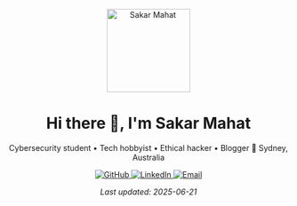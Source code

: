 <p align="center">
  <img src="https://github.com/monkey-with-a-flower.png" width="150" height="150" alt="Sakar Mahat">
</p>

<h1 align="center">Hi there 👋, I'm Sakar Mahat</h1>

<p align="center">
Cybersecurity student • Tech hobbyist • Ethical hacker • Blogger  
📍 Sydney, Australia  
</p>

<p align="center">
<a href="https://github.com/monkey-with-a-flower">
  <img src="https://img.shields.io/badge/GitHub-%2312100E.svg?style=for-the-badge&logo=github&logoColor=white" alt="GitHub">
</a>
<a href="https://www.linkedin.com/in/sakar-mahat-60959b359">
  <img src="https://img.shields.io/badge/LinkedIn-%230077B5.svg?style=for-the-badge&logo=linkedin&logoColor=white" alt="LinkedIn">
</a>
<a href="mailto:contact@sakarmahat.com">
  <img src="https://img.shields.io/badge/Email-contact@sakarmahat.com-blue?style=for-the-badge" alt="Email">
</a>
</p>

<p align="center">
<em>Last updated: 2025-06-21</em>
</p>
